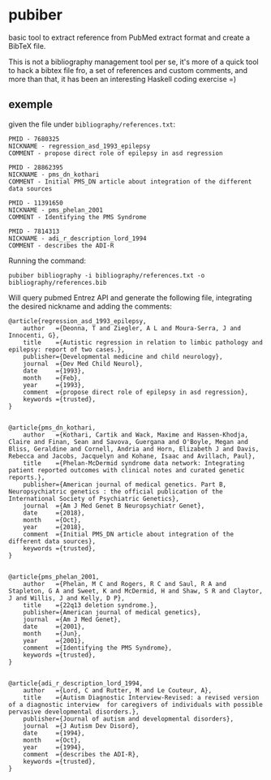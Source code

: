 # pubiber

basic tool to extract reference from PubMed extract format and create a BibTeX file.

This is not a bibliography management tool per se, it's more of a quick tool to hack a bibtex file fro, a set of references and custom comments,
and more than that, it has been an interesting Haskell coding exercise =)


## exemple

given the file under `bibliography/references.txt`:

```
PMID - 7680325
NICKNAME - regression_asd_1993_epilepsy
COMMENT - propose direct role of epilepsy in asd regression

PMID - 28862395
NICKNAME - pms_dn_kothari
COMMENT - Initial PMS_DN article about integration of the different data sources

PMID - 11391650
NICKNAME - pms_phelan_2001
COMMENT - Identifying the PMS Syndrome

PMID - 7814313
NICKNAME - adi_r_description_lord_1994
COMMENT - describes the ADI-R
```

Running the command:

```
pubiber bibliography -i bibliography/references.txt -o bibliography/references.bib
```

Will query pubmed Entrez API and generate the following file, integrating the desired nickname and adding the comments:

```
@article{regression_asd_1993_epilepsy,
    author   ={Deonna, T and Ziegler, A L and Moura-Serra, J and Innocenti, G},
    title    ={Autistic regression in relation to limbic pathology and epilepsy: report of two cases.},
    publisher={Developmental medicine and child neurology},
    journal  ={Dev Med Child Neurol},
    date     ={1993},
    month    ={Feb},
    year     ={1993},
    comment  ={propose direct role of epilepsy in asd regression},
    keywords ={trusted},
}


@article{pms_dn_kothari,
    author   ={Kothari, Cartik and Wack, Maxime and Hassen-Khodja, Claire and Finan, Sean and Savova, Guergana and O'Boyle, Megan and Bliss, Geraldine and Cornell, Andria and Horn, Elizabeth J and Davis, Rebecca and Jacobs, Jacquelyn and Kohane, Isaac and Avillach, Paul},
    title    ={Phelan-McDermid syndrome data network: Integrating patient reported outcomes with clinical notes and curated genetic reports.},
    publisher={American journal of medical genetics. Part B, Neuropsychiatric genetics : the official publication of the International Society of Psychiatric Genetics},
    journal  ={Am J Med Genet B Neuropsychiatr Genet},
    date     ={2018},
    month    ={Oct},
    year     ={2018},
    comment  ={Initial PMS_DN article about integration of the different data sources},
    keywords ={trusted},
}


@article{pms_phelan_2001,
    author   ={Phelan, M C and Rogers, R C and Saul, R A and Stapleton, G A and Sweet, K and McDermid, H and Shaw, S R and Claytor, J and Willis, J and Kelly, D P},
    title    ={22q13 deletion syndrome.},
    publisher={American journal of medical genetics},
    journal  ={Am J Med Genet},
    date     ={2001},
    month    ={Jun},
    year     ={2001},
    comment  ={Identifying the PMS Syndrome},
    keywords ={trusted},
}


@article{adi_r_description_lord_1994,
    author   ={Lord, C and Rutter, M and Le Couteur, A},
    title    ={Autism Diagnostic Interview-Revised: a revised version of a diagnostic interview  for caregivers of individuals with possible pervasive developmental disorders.},
    publisher={Journal of autism and developmental disorders},
    journal  ={J Autism Dev Disord},
    date     ={1994},
    month    ={Oct},
    year     ={1994},
    comment  ={describes the ADI-R},
    keywords ={trusted},
}
```


